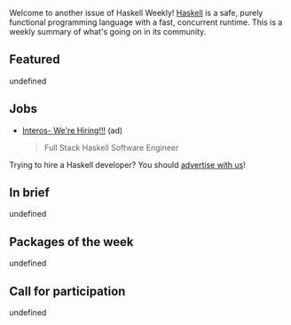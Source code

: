<!-- 2019-09-26 unpublished -->

Welcome to another issue of Haskell Weekly!
[Haskell](https://www.haskell.org) is a safe, purely functional programming language with a fast, concurrent runtime.
This is a weekly summary of what's going on in its community.

## Featured

undefined

## Jobs

- [Interos- We're Hiring!!!](https://interos.applicantpro.com/jobs/986650.html) (ad)
  > Full Stack Haskell Software Engineer

Trying to hire a Haskell developer?
You should [advertise with us](https://haskellweekly.news/advertising.html)!

## In brief

undefined

## Packages of the week

undefined

## Call for participation

undefined

